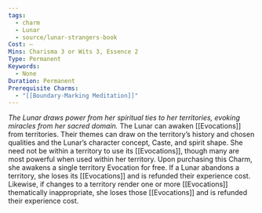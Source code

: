 ```yaml
---
tags:
  - charm
  - Lunar
  - source/lunar-strangers-book
Cost: —
Mins: Charisma 3 or Wits 3, Essence 2
Type: Permanent
Keywords:
  - None
Duration: Permanent
Prerequisite Charms:
  - "[[Boundary-Marking Meditation]]"
---
```

*The Lunar draws power from her spiritual ties to her territories, evoking miracles from her sacred domain.*
The Lunar can awaken [[Evocations]] from territories. Their themes can draw on the territory’s history and chosen qualities and the Lunar’s character concept, Caste, and spirit shape. She need not be within a territory to use its [[Evocations]], though many are most powerful when used within her territory. Upon purchasing this Charm, she awakens a single territory Evocation for free.
If a Lunar abandons a territory, she loses its [[Evocations]] and is refunded their experience cost. Likewise, if changes to a territory render one or more [[Evocations]] thematically inappropriate, she loses those [[Evocations]] and is refunded their experience cost.